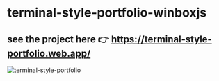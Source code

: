 # terminal-style-portfolio-winboxjs  

  ## see the project here 👉 https://terminal-style-portfolio.web.app/

![terminal-style-portfolio](https://user-images.githubusercontent.com/46050946/124622746-04fd3e00-de99-11eb-9bd9-3dc9391ab7aa.png)
